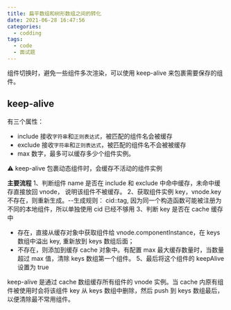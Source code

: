 ```yaml
---
title: 扁平数组和树形数组之间的转化
date: 2021-06-28 16:47:56
categories:
  - codding
tags:
  - code
  - 面试题
---
```


组件切换时，避免一些组件多次渲染，可以使用 keep-alive 来包裹需要保存的组件。

<!-- more -->

## keep-alive

有三个属性：

- include 接收`字符串`和`正则表达式`，被匹配的组件名会被缓存
- exclude 接收`字符串`和`正则表达式`，被匹配的组件名不会被被缓存
- max 数字，最多可以缓存多少个组件实例。

⚠️ keep-alive 包裹动态组件时，会缓存不活动的组件实例

**主要流程**
1、判断组件 name 是否在 include 和 exclude 中命中缓存，未命中缓存直接放回 vnode， 说明该组件不被缓存。
2、获取组件实例 key，vnode.key 不存在，则重新生成。--生成规则： cid::tag, 因为同一个构造函数可能被注册为不同的本地组件，所以单独使用 cid 已经不够用
3、判断 key 是否在 cache 缓存中

- 存在，直接从缓存对象中获取组件给 vnode.componentInstance，在 keys 数组中溢出 key, 重新放到 keys 数组后面；
- 不存在，则添加到缓存 cache 对象中。有配置 max 最大缓存数量时，当数量超过 max 值，清除 keys 数组第一个组件。
  5、最后将这个组件的 keepAlive 设置为 true

keep-alive 是通过 cache 数组缓存所有组件的 vnode 实例。当 cache 内原有组件被使用时会将该组件 key 从 keys 数组中删除，然后 push 到 keys 数组最后，以便清除最不常用组件。

